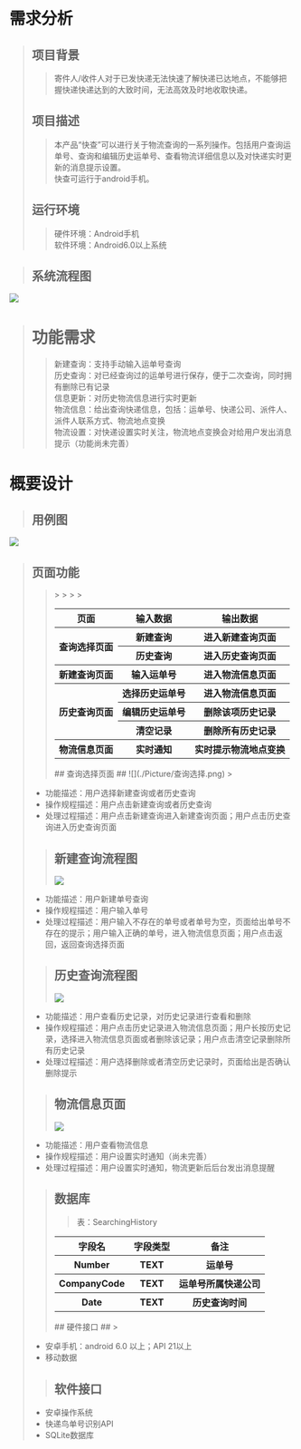 # 需求分析 #
>## 项目背景  ##
>> 寄件人/收件人对于已发快递无法快速了解快递已达地点，不能够把握快递快递达到的大致时间，无法高效及时地收取快递。
>## 项目描述 ##
>>本产品“快查”可以进行关于物流查询的一系列操作。包括用户查询运单号、查询和编辑历史运单号、查看物流详细信息以及对快递实时更新的消息提示设置。  
>快查可运行于android手机。
>## 运行环境 ##
>> 硬件环境：Android手机  
>软件环境：Android6.0以上系统  

>## 系统流程图 ##
![](./Picture/流程图.png)
># 功能需求 ##
>>新建查询：支持手动输入运单号查询  
>历史查询：对已经查询过的运单号进行保存，便于二次查询，同时拥有删除已有记录  
>信息更新：对历史物流信息进行实时更新  
>物流信息：给出查询快递信息，包括：运单号、快递公司、派件人、派件人联系方式、物流地点变换  
>物流设置：对快递设置实时关注，物流地点变换会对给用户发出消息提示（功能尚未完善）
# 概要设计 #
>## 用例图 ##
![](./Picture/用例图.png)
>## 页面功能 ##
>><table>
><tr>
><th>页面</th>
><th>输入数据</th>
><th>输出数据</th>
></tr>
><tr>
><th rowspan="2">查询选择页面</th>
><th>新建查询</th>
><th>进入新建查询页面</th>
></tr>
><tr>
><th>历史查询</th>
>><th>进入历史查询页面</th>
></tr>
><tr>
><th>新建查询页面</th>
><th>输入运单号</th>
><th>进入物流信息页面</th>
></tr>
><tr>
><th rowspan="3">历史查询页面</th>
><th>选择历史运单号</th>
>><th>进入物流信息页面</th>
></tr>
><tr>
><th>编辑历史运单号</th>
>><th>删除该项历史记录</th>
></tr>
><tr>
><th>清空记录</th>
>><th>删除所有历史记录</th>
></tr>
><tr>
><th>物流信息页面</th>
><th>实时通知</th>
><th>实时提示物流地点变换</th>
></tr>
></table>
>## 查询选择页面 ##
>![](./Picture/查询选择.png)
>>
- 功能描述：用户选择新建查询或者历史查询
- 操作规程描述：用户点击新建查询或者历史查询
- 处理过程描述：用户点击新建查询进入新建查询页面；用户点击历史查询进入历史查询页面
>## 新建查询流程图 ##
>![](./Picture/新建查询.png)
>>
- 功能描述：用户新建单号查询
- 操作规程描述：用户输入单号
- 处理过程描述：用户输入不存在的单号或者单号为空，页面给出单号不存在的提示；用户输入正确的单号，进入物流信息页面；用户点击返回，返回查询选择页面
>## 历史查询流程图 ##
>![](./Picture/历史查询.png)
>>
- 功能描述：用户查看历史记录，对历史记录进行查看和删除
- 操作规程描述：用户点击历史记录进入物流信息页面；用户长按历史记录，选择进入物流信息页面或者删除该记录；用户点击清空记录删除所有历史记录
- 处理过程描述：用户选择删除或者清空历史记录时，页面给出是否确认删除提示
>## 物流信息页面 ##
>![](./Picture/物流信息.png)
>>
- 功能描述：用户查看物流信息
- 操作规程描述：用户设置实时通知（尚未完善）
- 处理过程描述：用户设置实时通知，物流更新后后台发出消息提醒
>## 数据库 ##
>>表：SearchingHistory  
><table>
><tr>
><th>字段名</th>
><th>字段类型</th>
><th>备注</th>
></tr>
><tr>
><th>Number</th>
><th>TEXT</th>
><th>运单号</th>
></tr>
><tr>
><th>CompanyCode</th>
><th>TEXT</th>
><th>运单号所属快递公司</th>
></tr>
><tr>
><th>Date</th>
><th>TEXT</th>
><th>历史查询时间</th>
></table>
>## 硬件接口 ##
>>
- 安卓手机：android 6.0 以上；API 21以上
- 移动数据
>## 软件接口 ##
>>
- 安卓操作系统    
- 快递鸟单号识别API  
- SQLite数据库
